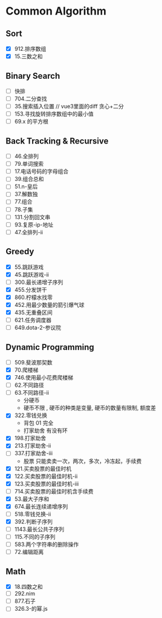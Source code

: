 # Common Algorithm

## Sort

- [x] 912.排序数组
- [x] 15.三数之和

## Binary Search

- [ ] 快排
- [ ] 704.二分查找
- [ ] 35.搜索插入位置 // vue3里面的diff 贪心+二分
- [ ] 153.寻找旋转排序数组中的最小值
- [ ] 69.x 的平方根

## Back Tracking & Recursive

- [ ] 46.全排列
- [ ] 79.单词搜索
- [ ] 17.电话号码的字母组合
- [ ] 39.组合总和
- [ ] 51.n-皇后
- [ ] 37.解数独
- [ ] 77.组合
- [ ] 78.子集
- [ ] 131.分割回文串
- [ ] 93.复原-ip-地址
- [ ] 47.全排列-ii

## Greedy

- [x] 55.跳跃游戏
- [x] 45.跳跃游戏-ii
- [ ] 300.最长递增子序列
- [x] 455.分发饼干
- [x] 860.柠檬水找零
- [x] 452.用最少数量的箭引爆气球
- [x] 435.无重叠区间
- [ ] 621.任务调度器
- [ ] 649.dota-2-参议院

## Dynamic Programming

- [ ] 509.斐波那契数
- [x] 70.爬楼梯
- [x] 746.使用最小花费爬楼梯
- [ ] 62.不同路径
- [ ] 63.不同路径-ii
  - 分硬币
  - 硬币不限 , 硬币的种类是变量, 硬币的数量有限制, 额度差
- [x] 322.零钱兑换
  - 背包 01 完全
  - 打家劫舍 有没有环
- [x] 198.打家劫舍
- [x] 213.打家劫舍-ii
- [ ] 337.打家劫舍-iii
  - 股票 只能卖卖一次，两次，多次，冷冻起，手续费
- [x] 121.买卖股票的最佳时机
- [x] 122.买卖股票的最佳时机-ii
- [x] 123.买卖股票的最佳时机-iii
- [ ] 714.买卖股票的最佳时机含手续费
- [x] 53.最大子序和
- [x] 674.最长连续递增序列
- [ ] 518.零钱兑换-ii
- [x] 392.判断子序列
- [ ] 1143.最长公共子序列
- [ ] 115.不同的子序列
- [ ] 583.两个字符串的删除操作
- [ ] 72.编辑距离

## Math

- [x] 18.四数之和
- [ ] 292.nim
- [ ] 877.石子
- [ ] 326.3-的幂.js
